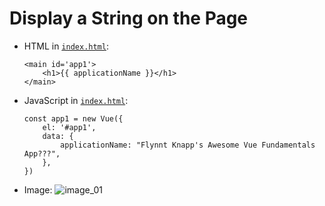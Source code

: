 # Display a String on the Page

* HTML in [`index.html`](./index.html):
    ```
    <main id='app1'>
        <h1>{{ applicationName }}</h1>
    </main>
    ```

* JavaScript in [`index.html`](./index.html):
    ```
    const app1 = new Vue({
        el: '#app1',
        data: {
            applicationName: "Flynnt Knapp's Awesome Vue Fundamentals App???",
        },
    })
    ```

* Image:
![image_01](https://user-images.githubusercontent.com/47562501/201955814-f26401b0-4d84-4410-9c58-27a71ae3aa1b.png)
